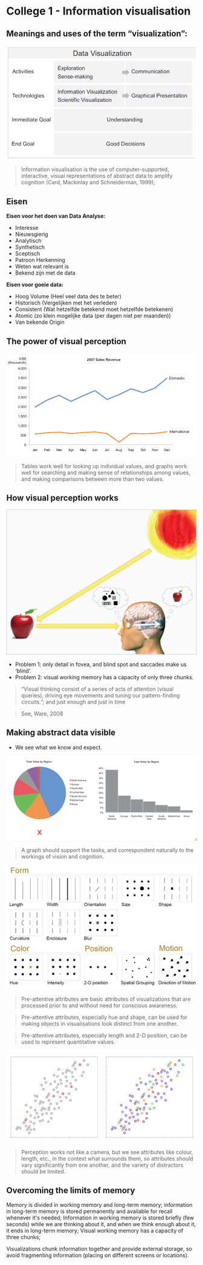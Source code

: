 # College 1 - Information visualisation

## Meanings and uses of the term “visualization”:

![](files/1.png)

> Information visualisation is  the use of computer-supported, interactive, visual representations of abstract data to 
amplify cognition (Card, Mackinlay and Schneiderman, 1999);

## Eisen

**Eisen voor het doen van Data Analyse:**

* Interesse 
* Nieuwsgierig 
* Analytisch 
* Synthetisch 
* Sceptisch 
* Patroon Herkenning 
*  Weten wat relevant is 
* Bekend zijn met de data 

**Eisen voor goeie data:**

* Hoog Volume (Heel veel data des te beter) 
* Historisch (Vergelijken met het verleden) 
* Consistent (Wat hetzelfde betekend moet hetzelfde betekenen) 
* Atomic (zo klein mogelijke data (per dagen niet per maanden)) 
* Van bekende Origin

## The power of visual perception

![](files/2.png)

>  Tables work well for looking up individual values, and graphs work well for searching and making sense of relationships among values, and making comparisons between more than two values.

## How visual perception works

![](files/3.png)

* Problem 1: only detail in fovea, and blind spot and saccades make us ‘blind’.
* Problem 2: visual working memory has a capacity of only three chunks.

> “Visual thinking consist of a series of acts of attention (visual queries), driving eye movements and tuning our pattern-finding circuits.”; and just enough and just in time

> See, Ware, 2008

## Making abstract data visible

* We see what we know and expect.

![](files/4.png)

> A graph should support the tasks, and correspondent naturally to the workings of vision and cognition.

![](files/5.png)

> Pre-attentive attributes are basic attributes of visualizations that  are processed prior to and without need for conscious awareness.

> Pre-attentive attributes, especially hue and shape, can be used for making objects in visualisations look distinct from one another.

> Pre-attentive attributes, especially length and 2-D position, can be used to represent quantitative values.

![](files/6.png)

> Perception works not like a camera, but we see attributes like colour, length, etc., in the context what surrounds them, so attributes should vary significantly from one another, and 
the variety of distractors should be limited.

## Overcoming the limits of memory

Memory is divided in working memory and long-term memory; information in long-term memory is stored permanently and available for recall whenever it's needed; Information in working memory is stored briefly (few seconds) while we are  thinking about it, and when we think enough about it, it ends in long-term memory; Visual working memory has a capacity of three chunks;

Visualizations chunk information together and provide external storage, so avoid fragmenting information (placing on different screens or locations).
